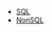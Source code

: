+ [SQL](https://github.com/riju18/SQL-NoSQL/blob/master/SQL.md)
+ [NonSQL](https://github.com/riju18/SQL-NoSQL/blob/master/NoSQL_mongo.md)